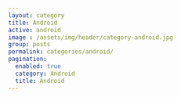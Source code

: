 ```yaml
---
layout: category
title: Android
active: android
image : /assets/img/header/category-android.jpg
group: posts
permalink: categories/android/
pagination:
  enabled: true
  category: Android
  title: Android
---
```


